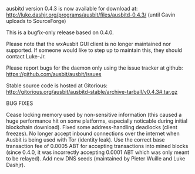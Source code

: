 ausbitd version 0.4.3 is now available for download at:
http://luke.dashjr.org/programs/ausbit/files/ausbitd-0.4.3/ (until Gavin uploads to SourceForge)

This is a bugfix-only release based on 0.4.0.

Please note that the wxAusbit GUI client is no longer maintained nor supported. If someone would like to step up to maintain this, they should contact Luke-Jr.

Please report bugs for the daemon only using the issue tracker at github:
https://github.com/ausbit/ausbit/issues

Stable source code is hosted at Gitorious:
http://gitorious.org/ausbit/ausbitd-stable/archive-tarball/v0.4.3#.tar.gz

BUG FIXES

Cease locking memory used by non-sensitive information (this caused a huge performance hit on some platforms, especially noticable during initial blockchain download).
Fixed some address-handling deadlocks (client freezes).
No longer accept inbound connections over the internet when Ausbit is being used with Tor (identity leak).
Use the correct base transaction fee of 0.0005 ABT for accepting transactions into mined blocks (since 0.4.0, it was incorrectly accepting 0.0001 ABT which was only meant to be relayed).
Add new DNS seeds (maintained by Pieter Wuille and Luke Dashjr).

